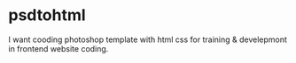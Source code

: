 # psdtohtml
I want cooding photoshop template with html css for training &amp; develepmont in frontend website coding.
